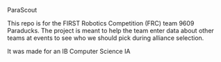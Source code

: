 ParaScout

This repo is for the FIRST Robotics Competition (FRC) team 9609 Paraducks. The project is meant to help the team enter data about other teams at events to see who we should pick during alliance selection.

It was made for an IB Computer Science IA
